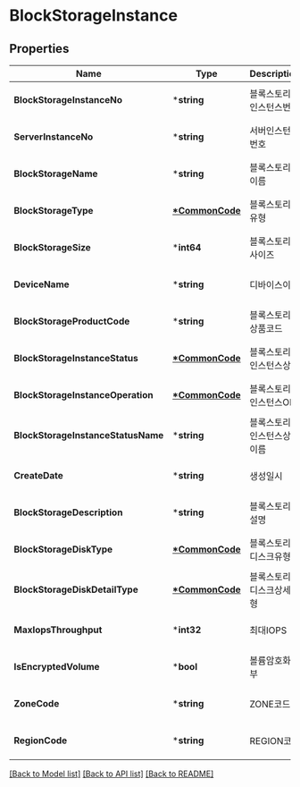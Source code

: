 # BlockStorageInstance

## Properties
Name | Type | Description | Notes
------------ | ------------- | ------------- | -------------
**BlockStorageInstanceNo** | ***string** | 블록스토리지인스턴스번호 | [optional] [default to null]
**ServerInstanceNo** | ***string** | 서버인스턴스번호 | [optional] [default to null]
**BlockStorageName** | ***string** | 블록스토리지이름 | [optional] [default to null]
**BlockStorageType** | **[*CommonCode](CommonCode.md)** | 블록스토리지유형 | [optional] [default to null]
**BlockStorageSize** | ***int64** | 블록스토리지사이즈 | [optional] [default to null]
**DeviceName** | ***string** | 디바이스이름 | [optional] [default to null]
**BlockStorageProductCode** | ***string** | 블록스토리지상품코드 | [optional] [default to null]
**BlockStorageInstanceStatus** | **[*CommonCode](CommonCode.md)** | 블록스토리지인스턴스상태 | [optional] [default to null]
**BlockStorageInstanceOperation** | **[*CommonCode](CommonCode.md)** | 블록스토리지인스턴스OP | [optional] [default to null]
**BlockStorageInstanceStatusName** | ***string** | 블록스토리지인스턴스상태이름 | [optional] [default to null]
**CreateDate** | ***string** | 생성일시 | [optional] [default to null]
**BlockStorageDescription** | ***string** | 블록스토리지설명 | [optional] [default to null]
**BlockStorageDiskType** | **[*CommonCode](CommonCode.md)** | 블록스토리지디스크유형 | [optional] [default to null]
**BlockStorageDiskDetailType** | **[*CommonCode](CommonCode.md)** | 블록스토리지디스크상세유형 | [optional] [default to null]
**MaxIopsThroughput** | ***int32** | 최대IOPS | [optional] [default to null]
**IsEncryptedVolume** | ***bool** | 볼륨암호화여부 | [optional] [default to null]
**ZoneCode** | ***string** | ZONE코드 | [optional] [default to null]
**RegionCode** | ***string** | REGION코드 | [optional] [default to null]

[[Back to Model list]](../README.md#documentation-for-models) [[Back to API list]](../README.md#documentation-for-api-endpoints) [[Back to README]](../README.md)


